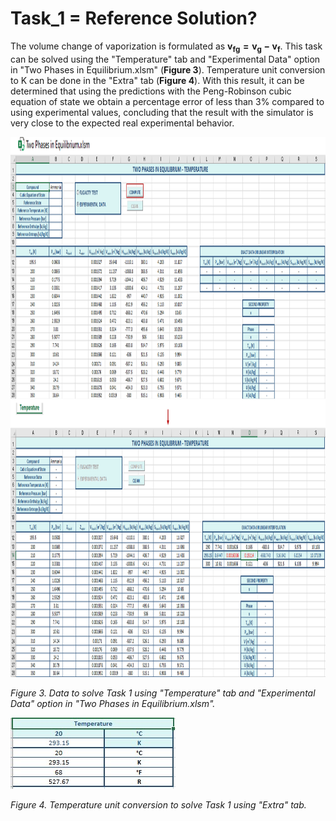 # Task_1 = Reference Solution?

The volume change of vaporization is formulated as $\mathbf{v_{fg}=v_g-v_f}$. This task can be solved using the "Temperature" tab and "Experimental Data" option in "Two Phases in Equilibrium.xlsm" (**Figure 3**). Temperature unit conversion to K can be done in the "Extra" tab (**Figure 4**). With this result, it can be determined that using the predictions with the Peng-Robinson cubic equation of state we obtain a percentage error of less than 3% compared to using experimental values, concluding that the result with the simulator is very close to the expected real experimental behavior.

<img src="https://github.com/IMClick-Project/IQ/blob/main/Cubic%20Equations%20of%20State%20Simulator/MATLAB%20Grader/Assignment%203/Problem%205/Assessment%20and%20Code/T5-1-1.jpg" width="1100" height="864">

*Figure 3. Data to solve Task 1 using "Temperature" tab and "Experimental Data" option in "Two Phases in Equilibrium.xlsm".*

<img src="https://github.com/IMClick-Project/IQ/blob/main/Cubic%20Equations%20of%20State%20Simulator/MATLAB%20Grader/Assignment%203/Problem%205/Assessment%20and%20Code/T5-1-2.jpg" width="264" height="114">

*Figure 4. Temperature unit conversion to solve Task 1 using "Extra" tab.*